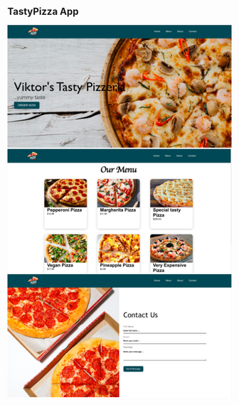 ## TastyPizza App

![Screenshot](public/screenshot1.png)
![Screenshot](public/screenshot2.png)
![Screenshot](public/screenshot3.png)
